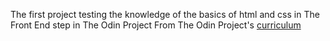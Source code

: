 The first project testing the knowledge of the basics of html and css in The Front End step in The Odin Project
From The Odin Project's [curriculum](http://www.theodinproject.com/courses/web-development-101/lessons/html-css)
